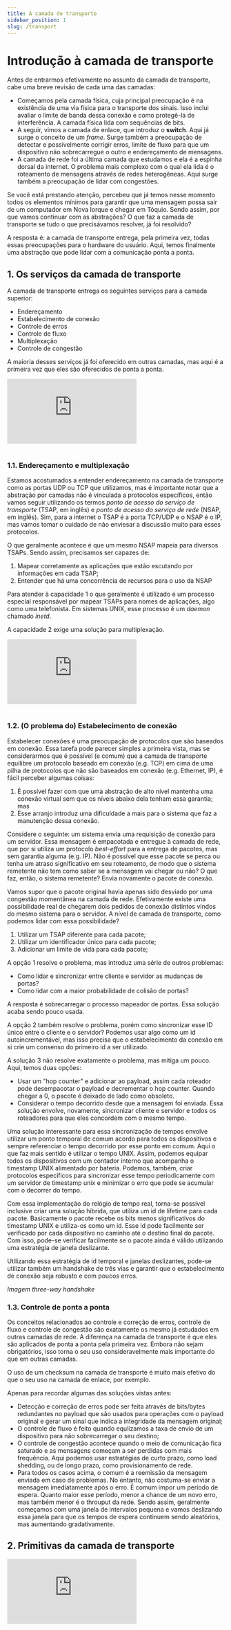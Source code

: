 ```yaml
---
title: A camada de transporte
sidebar_position: 1
slug: /transport
---
```


# Introdução à camada de transporte

Antes de entrarmos efetivamente no assunto da camada de transporte, cabe uma
breve revisão de cada uma das camadas:

* Começamos pela camada física, cuja principal preocupação é na existência de
  uma via física para o transporte dos sinais. Isso inclui avaliar o limite de
  banda dessa conexão e como protegê-la de interferência. A camada física lida
  com sequências de bits.
* A seguir, vimos a camada de enlace, que introduz o **switch**. Aqui já surge
  o conceito de um *frame*. Surge também a preocupação de detectar e
  possivelmente corrigir erros, limite de fluxo para que um dispositivo não
  sobrecarregue o outro e endereçamento de mensagens.
* A camada de rede foi a última camada que estudamos e ela é a espinha dorsal
  da internet. O problema mais complexo com o qual ela lida é o roteamento de
  mensagens através de redes heterogêneas. Aqui surge também a preocupação de
  lidar com congestões.

Se você está prestando atenção, percebeu que já temos nesse momento todos os
elementos mínimos para garantir que uma mensagem possa sair de um computador em
Nova Iorque e chegar em Tóquio. Sendo assim, por que vamos continuar com as
abstrações? O que faz a camada de transporte se tudo o que precisávamos
resolver, já foi resolvido?

A resposta é: a camada de transporte entrega, pela primeira vez, todas essas
preocupações para o hardware do usuário. Aqui, temos finalmente uma abstração
que pode lidar com a comunicação ponta a ponta. 

## 1. Os serviços da camada de transporte

A camada de transporte entrega os seguintes serviços para a camada superior:

* Endereçamento
* Estabelecimento de conexão
* Controle de erros
* Controle de fluxo
* Multiplexação
* Controle de congestão

A maioria desses serviços já foi oferecido em outras camadas, mas aqui é a
primeira vez que eles são oferecidos de ponta a ponta.

<div style={{ textAlign: 'center' }}>
    <iframe 
        style={{
            display: 'block',
            margin: 'auto',
            width: '100%',
            height: '50vh',
        }}
        src="https://www.youtube.com/embed/lAvhH0XJLNE" 
        frameborder="0" 
        allowFullScreen>
    </iframe>
</div>
<br/>

### 1.1. Endereçamento e multiplexação

Estamos acostumados a entender endereçamento na camada de transporte como as
portas UDP ou TCP que utilizamos, mas é importante notar que a abstração por
camadas não é vinculada a protocolos específicos, então vamos seguir utilizando
os termos *ponto de acesso do serviço de transporte* (TSAP, em inglês) e *ponto
de acesso do serviço de rede* (NSAP, em inglês). Sim, para a internet o TSAP é
a porta TCP/UDP e o NSAP é o IP, mas vamos tomar o cuidado de não enviesar a
discussão muito para esses protocolos.

O que geralmente acontece é que um mesmo NSAP mapeia para diversos TSAPs. Sendo
assim, precisamos ser capazes de:

1. Mapear corretamente as aplicações que estão escutando por informações em
   cada TSAP;
2. Entender que há uma concorrência de recursos para o uso da NSAP 

Para atender à capacidade 1 o que geralmente é utilizado é um processo especial
responsável por mapear TSAPs para nomes de aplicações, algo como uma
telefonista. Em sistemas UNIX, esse processo é um *daemon* chamado *inetd*.

A capacidade 2 exige uma solução para multiplexação.

<div style={{ textAlign: 'center' }}>
    <iframe 
        style={{
            display: 'block',
            margin: 'auto',
            width: '100%',
            height: '50vh',
        }}
        src="https://www.youtube.com/embed/CekW6ipRrGA" 
        frameborder="0" 
        allowFullScreen>
    </iframe>
</div>
<br/>

### 1.2. (O problema do) Estabelecimento de conexão

Estabelecer conexões é uma preocupação de protocolos que são baseados em
conexão. Essa tarefa pode parecer simples a primeira vista, mas se
considerarmos que é possível (e comum) que a camada de transporte equilibre um
protocolo baseado em conexão (e.g. TCP) em cima de uma pilha de protocolos que
não são baseados em conexão (e.g. Ethernet, IP), é fácil perceber algumas
coisas:

1. É possível fazer com que uma abstração de alto nível mantenha uma conexão
   virtual sem que os níveis abaixo dela tenham essa garantia; mas
2. Esse arranjo introduz uma dificuldade a mais para o sistema que faz a
   manutenção dessa conexão.

Considere o seguinte: um sistema envia uma requisição de conexão para um
servidor. Essa mensagem é empacotada e entregue à camada de rede, que por si
utiliza um protocolo *best-effort* para a entrega de pacotes, mas sem garantia
alguma (e.g. IP). Não é possível que esse pacote se perca ou tenha um atraso
significativo em seu roteamento, de modo que o sistema remetente não tem como
saber se a mensagem vai chegar ou não? O que faz, então, o sistema remetente?
Envia novamente o pacote de conexão.

Vamos supor que o pacote original havia apenas sido desviado por uma congestão
momentânea na camada de rede. Efetivamente existe uma possibilidade real de
chegarem dois pedidos de conexão distintos vindos do mesmo sistema para o
servidor. A nível de camada de transporte, como podemos lidar com essa
possibilidade?

1. Utilizar um TSAP diferente para cada pacote;
2. Utilizar um identificador único para cada pacote;
3. Adicionar um limite de vida para cada pacote;

A opção 1 resolve o problema, mas introduz uma série de outros problemas:
* Como lidar e sincronizar entre cliente e servidor as mudanças de portas?
* Como lidar com a maior probabilidade de colisão de portas?

A resposta é sobrecarregar o processo mapeador de portas. Essa solução acaba
sendo pouco usada.

A opção 2 também resolve o problema, porém como sincronizar esse ID único entre
o cliente e o servidor? Podemos usar algo como um id autoincrementável, mas
isso precisa que o estabelecimento da conexão em si crie um consenso do
primeiro id a ser utilizado.

A solução 3 não resolve exatamente o problema, mas mitiga um pouco. Aqui, temos
duas opções:

* Usar um "hop counter" e adicionar ao payload, assim cada roteador pode
  desempacotar o payload e decrementar o hop counter. Quando chegar a 0, o
  pacote é deixado de lado como obsoleto.
* Considerar o tempo decorrido desde que a mensagem foi enviada. Essa solução
  envolve, novamente, sincronizar cliente e servidor e todos os roteadores para
  que eles concordem com o mesmo tempo.

Uma solução interessante para essa sincronização de tempos envolve utilizar um
ponto temporal de comum acordo para todos os dispositivos e sempre referenciar
o tempo decorrido por esse ponto em comum. Aqui o que faz mais sentido é
utilizar o tempo UNIX. Assim, podemos equipar todos os dispositivos com um
contador interno que acompanha o timestamp UNIX alimentado por bateria.
Podemos, também, criar protocolos específicos para sincronizar esse tempo
periodicamente com um servidor de timestamp unix e minimizar o erro que pode se
acumular com o decorrer do tempo.

Com essa implementação do relógio de tempo real, torna-se possível inclusive
criar uma solução híbrida, que utiliza um id de lifetime para cada pacote.
Basicamente o pacote recebe os bits menos significativos do timestamp UNIX e
utiliza-os como um id. Esse id pode facilmente ser verificado por cada
dispositivo no caminho até o destino final do pacote. Com isso, pode-se
verificar facilmente se o pacote ainda é válido utilizando uma estratégia de
janela deslizante.

Utilizando essa estratégia de id temporal e janelas deslizantes, pode-se
utilizar também um handshake de três vias e garantir que o estabelecimento de
conexão seja robusto e com poucos erros.

*Imagem three-way handshake*

### 1.3. Controle de ponta a ponta

Os conceitos relacionados ao controle e correção de erros, controle de fluxo e
controle de congestão são exatamente os mesmo já estudados em outras camadas de
rede. A diferença na camada de transporte é que eles são aplicados de ponta a
ponta pela primeira vez. Embora não sejam obrigatórios, isso torna o seu uso
consideravelmente mais importante do que em outras camadas.

O uso de um checksum na camada de transporte é muito mais efetivo do que o seu
uso na camada de enlace, por exemplo.

Apenas para recordar algumas das soluções vistas antes:

* Detecção e correção de erros pode ser feita através de bits/bytes redundantes
  no payload que são usados para operações com o payload original e gerar um
  sinal que indica a integridade da mensagem original;
* O controle de fluxo é feito quando equlizamos a taxa de envio de um
  dispositivo para não sobrecarregar o seu destino;
* O controle de congestão acontece quando o meio de comunicação fica saturado e
  as mensagens começam a ser perdidas com mais frequência. Aqui podemos usar
  estratégias de curto prazo, como load shedding, ou de longo prazo, como
  provisionamento de rede.
* Para todos os casos acima, o comum é a reemissão da mensagem enviada em caso
  de problemas. No entanto, não costuma-se enviar a mensagem imediatamente após
  o erro. É comum impor um período de espera. Quanto maior esse período, menor
  a chance de um novo erro, mas também menor é o throuput da rede. Sendo assim,
  geralmente começamos com uma janela de intervalos pequena e vamos deslizando
  essa janela para que os tempos de espera continuem sendo aleatórios, mas
  aumentando gradativamente.

## 2. Primitivas da camada de transporte

<div style={{ textAlign: 'center' }}>
    <iframe 
        style={{
            display: 'block',
            margin: 'auto',
            width: '100%',
            height: '50vh',
        }}
        src="https://www.youtube.com/embed/_iHMMo7SDfQ" 
        frameborder="0" 
        allowFullScreen>
    </iframe>
</div>
<br/>
